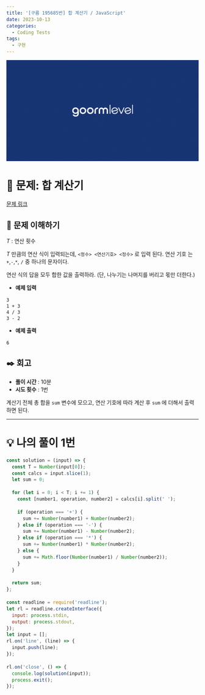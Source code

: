 ```yaml
---
title: '[구름 195685번] 합 계산기 / JavaScript'
date: 2023-10-13
categories:
  - Coding Tests
tags:
  - 구현
---
```


![](images/Pasted%20image%2020231012050100.png)

# 📝 문제: 합 계산기

[문제 링크](https://level.goorm.io/exam/195685/%ED%95%A9-%EA%B3%84%EC%82%B0%EA%B8%B0/quiz/1)

## 🎯 문제 이해하기

$T$ : 연산 횟수

$T$ 만큼의 연산 식이 입력되는데, `<정수> <연산기호> <정수>` 로 입력 된다. 연산 기호 는 `+`,`-`,`*`, `/` 중 하나의 문자이다.

연산 식의 답을 모두 합한 값을 출력하라. (단, 나누기는 나머지를 버리고 몫만 더한다.)

- **예제 입력**

```
3
1 + 3
4 / 3
3 - 2
```

- **예제 출력**

```
6
```

## ✒️ 회고

- **풀이 시간** : 10분
- **시도 횟수** : 1번

계산기 전체 총 합을 `sum` 변수에 모으고, 연산 기호에 따라 계산 후 `sum` 에 더해서 출력하면 된다.

---

# 💡 나의 풀이 1번

```js
const solution = (input) => {
  const T = Number(input[0]);
  const calcs = input.slice(1);
  let sum = 0;

  for (let i = 0; i < T; i += 1) {
    const [number1, operation, number2] = calcs[i].split(' ');

    if (operation === '+') {
      sum += Number(number1) + Number(number2);
    } else if (operation === '-') {
      sum += Number(number1) - Number(number2);
    } else if (operation === '*') {
      sum += Number(number1) * Number(number2);
    } else {
      sum += Math.floor(Number(number1) / Number(number2));
    }
  }

  return sum;
};

const readline = require('readline');
let rl = readline.createInterface({
  input: process.stdin,
  output: process.stdout,
});
let input = [];
rl.on('line', (line) => {
  input.push(line);
});

rl.on('close', () => {
  console.log(solution(input));
  process.exit();
});
```
